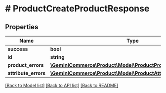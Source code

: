 # # ProductCreateProductResponse


## Properties


Name | Type | Description | Notes
------------ | ------------- | ------------- | -------------
**success**| **bool** |   | [optional]
**id**| **string** |   | [optional]
**product_errors**| [**\GeminiCommerce\Product\Model\ProductProductResponseError[]**](ProductProductResponseError.md) |   | [optional]
**attribute_errors**| [**\GeminiCommerce\Product\Model\ProductAttributeResponseError[]**](ProductAttributeResponseError.md) |   | [optional]


[[Back to Model list]](../../README.md#models) [[Back to API list]](../../README.md#endpoints) [[Back to README]](../../README.md)